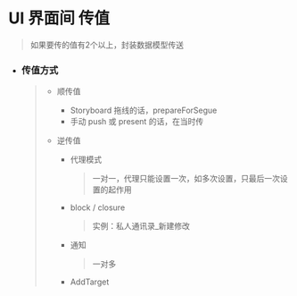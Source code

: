 # UI 界面间 传值

> 如果要传的值有2个以上，封装数据模型传送

- ### 传值方式

  > - 顺传值
  >
  >   - Storyboard 拖线的话，prepareForSegue 
  >   - 手动 push 或 present 的话，在当时传
  >
  > - 逆传值
  >
  >   - 代理模式
  >
  >     > 一对一，代理只能设置一次，如多次设置，只最后一次设置的起作用
  >
  >   - block / closure
  >
  >     > 实例：私人通讯录_新建修改
  >
  >   - 通知
  >
  >     > 一对多
  >
  >   - AddTarget

